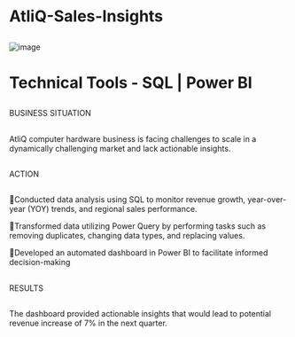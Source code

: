 # AtliQ-Sales-Insights
##
![image](https://github.com/user-attachments/assets/3c11d003-a0ff-42e8-acc4-9956778cd0ec)
##
# Technical Tools - SQL | Power BI
##
BUSINESS SITUATION
##
AtliQ computer hardware business is facing challenges to scale in a dynamically challenging market and lack actionable insights.
##
ACTION
##
🔹Conducted data analysis using SQL to monitor revenue growth, year-over-year (YOY) trends, and regional sales performance.

🔹Transformed data utilizing Power Query by performing tasks such as removing duplicates, changing data types, and replacing values.

🔹Developed an automated dashboard in Power BI to facilitate informed decision-making
##
RESULTS
##
The dashboard provided actionable insights that would lead to potential revenue increase of 7% in the next quarter.


